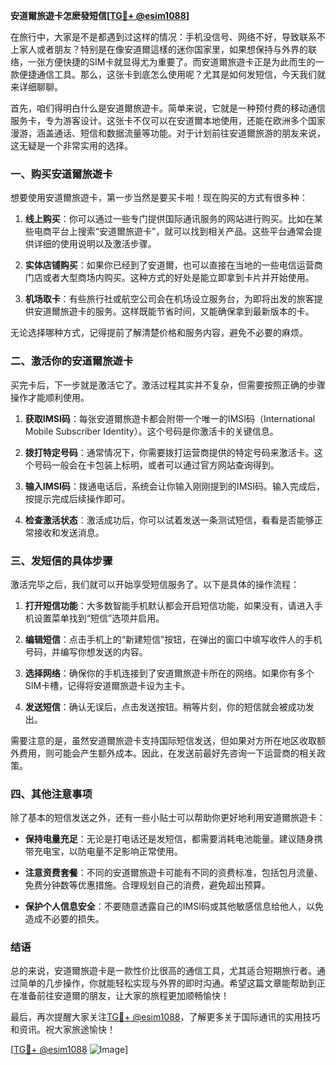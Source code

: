 **安道爾旅遊卡怎麽發短信[[TG💪+ @esim1088](https://t.me/s/esim1088)]**

在旅行中，大家是不是都遇到过这样的情况：手机没信号、网络不好，导致联系不上家人或者朋友？特别是在像安道爾這樣的迷你国家里，如果想保持与外界的联络，一张方便快捷的SIM卡就显得尤为重要了。而安道爾旅遊卡正是为此而生的一款便捷通信工具。那么，这张卡到底怎么使用呢？尤其是如何发短信，今天我们就来详细聊聊。

首先，咱们得明白什么是安道爾旅遊卡。简单来说，它就是一种预付费的移动通信服务卡，专为游客设计。这张卡不仅可以在安道爾本地使用，还能在欧洲多个国家漫游，涵盖通话、短信和数据流量等功能。对于计划前往安道爾旅游的朋友来说，这无疑是一个非常实用的选择。

### **一、购买安道爾旅遊卡**

想要使用安道爾旅遊卡，第一步当然是要买卡啦！现在购买的方式有很多种：

1. **线上购买**：你可以通过一些专门提供国际通讯服务的网站进行购买。比如在某些电商平台上搜索“安道爾旅遊卡”，就可以找到相关产品。这些平台通常会提供详细的使用说明以及激活步骤。
   
2. **实体店铺购买**：如果你已经到了安道爾，也可以直接在当地的一些电信运营商门店或者大型商场内购买。这种方式的好处是能立即拿到卡片并开始使用。

3. **机场取卡**：有些旅行社或航空公司会在机场设立服务台，为即将出发的旅客提供安道爾旅遊卡的服务。这样既能节省时间，又能确保拿到最新版本的卡。

无论选择哪种方式，记得提前了解清楚价格和服务内容，避免不必要的麻烦。

### **二、激活你的安道爾旅遊卡**

买完卡后，下一步就是激活它了。激活过程其实并不复杂，但需要按照正确的步骤操作才能顺利使用。

1. **获取IMSI码**：每张安道爾旅遊卡都会附带一个唯一的IMSI码（International Mobile Subscriber Identity）。这个号码是你激活卡的关键信息。

2. **拨打特定号码**：通常情况下，你需要拨打运营商提供的特定号码来激活卡。这个号码一般会在卡包装上标明，或者可以通过官方网站查询得到。

3. **输入IMSI码**：拨通电话后，系统会让你输入刚刚提到的IMSI码。输入完成后，按提示完成后续操作即可。

4. **检查激活状态**：激活成功后，你可以试着发送一条测试短信，看看是否能够正常接收和发送消息。

### **三、发短信的具体步骤**

激活完毕之后，我们就可以开始享受短信服务了。以下是具体的操作流程：

1. **打开短信功能**：大多数智能手机默认都会开启短信功能，如果没有，请进入手机设置菜单找到“短信”选项并启用。

2. **编辑短信**：点击手机上的“新建短信”按钮，在弹出的窗口中填写收件人的手机号码，并编写你想发送的内容。

3. **选择网络**：确保你的手机连接到了安道爾旅遊卡所在的网络。如果你有多个SIM卡槽，记得将安道爾旅遊卡设为主卡。

4. **发送短信**：确认无误后，点击发送按钮。稍等片刻，你的短信就会被成功发出。

需要注意的是，虽然安道爾旅遊卡支持国际短信发送，但如果对方所在地区收取额外费用，则可能会产生额外成本。因此，在发送前最好先咨询一下运营商的相关政策。

### **四、其他注意事项**

除了基本的短信发送之外，还有一些小贴士可以帮助你更好地利用安道爾旅遊卡：

- **保持电量充足**：无论是打电话还是发短信，都需要消耗电池能量。建议随身携带充电宝，以防电量不足影响正常使用。
  
- **注意资费套餐**：不同的安道爾旅遊卡可能有不同的资费标准，包括包月流量、免费分钟数等优惠措施。合理规划自己的消费，避免超出预算。

- **保护个人信息安全**：不要随意透露自己的IMSI码或其他敏感信息给他人，以免造成不必要的损失。

### **结语**

总的来说，安道爾旅遊卡是一款性价比很高的通信工具，尤其适合短期旅行者。通过简单的几步操作，你就能轻松实现与外界的即时沟通。希望这篇文章能帮助到正在准备前往安道爾的朋友，让大家的旅程更加顺畅愉快！

最后，再次提醒大家关注[TG💪+ @esim1088](https://t.me/s/esim1088)，了解更多关于国际通讯的实用技巧和资讯。祝大家旅途愉快！

[[TG💪+ @esim1088](https://t.me/s/esim1088) ![Image](https://i.postimg.cc/4NQfJmqS/Snipaste-2025-05-13-00-14-12.png)]